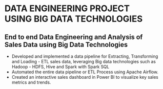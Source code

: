 # DATA ENGINEERING PROJECT USING BIG DATA TECHNOLOGIES

## End to end Data Engineering and Analysis of Sales Data using Big Data Technologies

* Developed and implemented a data pipeline for Extracting, Transforming and Loading - ETL sales data, leveraging Big data 
 technologies such as Hadoop - HDFS, Hive and Spark with Spark SQL
* Automated the entire data pipeline or ETL Process using Apache Airflow.
* Created an interactive sales dashboard in Power BI to visualize key sales metrics and trends.
